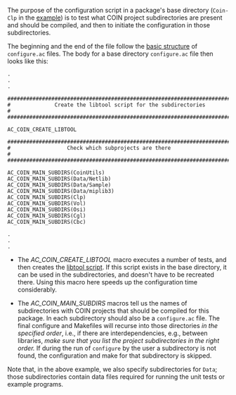 
 The purpose of the configuration script in a package's base directory (`Coin-Clp` in the [example](./user-directories)) is to test what COIN project subdirectories are present and should be compiled, and then to initiate the configuration in those subdirectories.

The beginning and the end of the file follow the [basic structure](./pm-structure-config) of `configure.ac` files.  The body for a base directory `configure.ac` file then looks like this:

```
.
.
.

##############################################################################
#              Create the libtool script for the subdirectories             #
#############################################################################

AC_COIN_CREATE_LIBTOOL

#############################################################################
#                  Check which subprojects are there                        #
#############################################################################

AC_COIN_MAIN_SUBDIRS(CoinUtils)
AC_COIN_MAIN_SUBDIRS(Data/Netlib)
AC_COIN_MAIN_SUBDIRS(Data/Sample)
AC_COIN_MAIN_SUBDIRS(Data/miplib3)
AC_COIN_MAIN_SUBDIRS(Clp)
AC_COIN_MAIN_SUBDIRS(Vol)
AC_COIN_MAIN_SUBDIRS(Osi)
AC_COIN_MAIN_SUBDIRS(Cgl)
AC_COIN_MAIN_SUBDIRS(Cbc)

.
.
.
```

 * The *AC_COIN_CREATE_LIBTOOL* macro executes a number of tests, and then creates the [libtool script](./pm-autotools-intro#Libtool).  If this script exists in the base directory, it can be used in the subdirectories, and doesn't have to be recreated there.  Using this macro here speeds up the configuration time considerably.

 * The *AC_COIN_MAIN_SUBDIRS* macros tell us the names of subdirectories with COIN projects that should be compiled for this package.  In each subdirectory should also be a `configure.ac` file.  The final configure and Makefiles will recurse into those directories _in the specified order_, i.e., if there are interdependencies, e.g., between libraries, *make sure that you list the project subdirectories in the right order.*  If during the run of `configure` by the user a subdirectory is not found, the configuration and make for that subdirectory is skipped.

 Note that, in the above example, we also specify subdirectories for `Data`; those subdirectories contain data files required for running the unit tests or example programs.